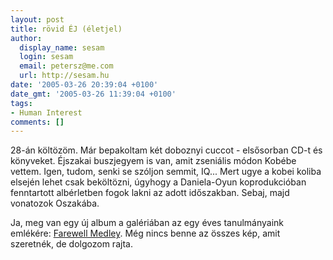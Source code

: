 ```yaml
---
layout: post
title: rövid ÉJ (életjel)
author:
  display_name: sesam
  login: sesam
  email: petersz@me.com
  url: http://sesam.hu
date: '2005-03-26 20:39:04 +0100'
date_gmt: '2005-03-26 11:39:04 +0100'
tags:
- Human Interest
comments: []
---
```


28-án költözöm. Már bepakoltam két doboznyi cuccot - elsősorban CD-t és könyveket. Éjszakai buszjegyem is van, amit zseniális módon Kobébe vettem. Igen, tudom, senki se szóljon semmit, IQ... Mert ugye a kobei koliba elsején lehet csak beköltözni, úgyhogy a Daniela-Oyun koprodukcióban fenntartott albérletben fogok lakni az adott időszakban. Sebaj, majd vonatozok Oszakába.

Ja, meg van egy új album a galériában az egy éves tanulmányaink emlékére: [Farewell Medley](http://sesam.hu/.gallery/farewell). Még nincs benne az összes kép, amit szeretnék, de dolgozom rajta.
